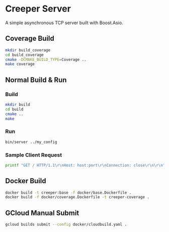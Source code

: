 # Creeper Server

A simple asynchronous TCP server built with Boost.Asio.

## Coverage Build

```bash
mkdir build_coverage
cd build_coverage
cmake -DCMAKE_BUILD_TYPE=Coverage ..
make coverage
```

## Normal Build & Run

### Build

```bash
mkdir build
cd build
cmake ..
make
```

### Run

```bash
bin/server ../my_config
```

### Sample Client Request

```bash
printf "GET / HTTP/1.1\r\nHost: host:port\r\nConnection: close\r\n\r\n" | nc localhost 80
```

## Docker Build

```bash
docker build -t creeper:base -f docker/base.Dockerfile .
docker build -f docker/coverage.Dockerfile -t creeper-coverage .
```

## GCloud Manual Submit

```bash
gcloud builds submit --config docker/cloudbuild.yaml .
```
